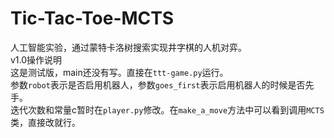 # Tic-Tac-Toe-MCTS
人工智能实验，通过蒙特卡洛树搜索实现井字棋的人机对弈。  
v1.0操作说明  
这是测试版，main还没有写。直接在`ttt-game.py`运行。  
参数`robot`表示是否启用机器人，参数`goes_first`表示启用机器人的时候是否先手。  
迭代次数和常量c暂时在`player.py`修改。在`make_a_move`方法中可以看到调用`MCTS`类，直接改就行。  
